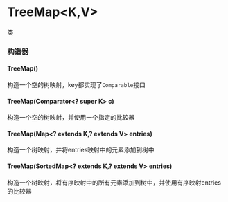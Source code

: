 # TreeMap\<K,V>
类
### 构造器
#### TreeMap()
构造一个空的树映射，key都实现了`Comparable`接口
#### TreeMap(Comparator\<? super K> c)
构造一个空的树映射，并使用一个指定的比较器
#### TreeMap(Map\<? extends K,? extends V> entries)
构造一个树映射，并将entries映射中的元素添加到树中
#### TreeMap(SortedMap\<? extends K,? extends V> entries)
构造一个树映射，将有序映射中的所有元素添加到树中，并使用有序映射entries的比较器
